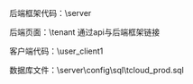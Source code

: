 后端框架代码：\server

后端页面：\tenant    通过api与后端框架链接

客户端代码：\user_client1

数据库文件：\server\config\sql\tcloud_prod.sql
